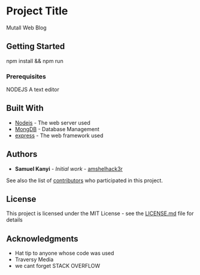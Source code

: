 # Project Title

Mutall Web Blog

## Getting Started

npm install && npm run

### Prerequisites

NODEJS 
A text editor


## Built With

* [Nodejs](https://nodejs.org/) - The web server used
* [MongDB](http://mlab.com/) - Database Management
* [express](http://expressjs.com) - The web framework used

## Authors

* **Samuel Kanyi** - *Initial work* - [amshelhack3r](https://github.com/amshelhack3r)

See also the list of [contributors](https://github.com/amshelhack3r/web_blog/contributors) who participated in this project.

## License

This project is licensed under the MIT License - see the [LICENSE.md](LICENSE.md) file for details

## Acknowledgments

* Hat tip to anyone whose code was used
* Traversy Media
* we cant forget STACK OVERFLOW

